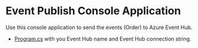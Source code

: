 # Event Publish Console Application
Use this console application to send the events (Order) to Azure Event Hub. 
- [Program.cs](/event-publish-app/Program.cs) with you Event Hub name and Event Hub connection string.
